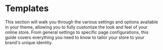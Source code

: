 # Templates

This section will walk you through the various settings and options available in your theme, allowing you to fully customize the look and feel of your online store. From general settings to specific page configurations, this guide covers everything you need to know to tailor your store to your brand's unique identity.
